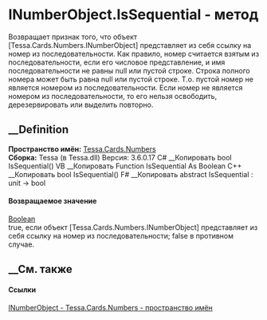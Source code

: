 # INumberObject.IsSequential - метод
Возвращает признак того, что объект [Tessa.Cards.Numbers.INumberObject]
представляет из себя ссылку на номер из последовательности. Как правило, номер
считается взятым из последовательности, если его числовое представление, и имя
последовательности не равны null или пустой строке. Строка полного номера
может быть равна null или пустой строке. Т.о. пустой номер не является номером
из последовательности. Если номер не является номером из последовательности,
то его нельзя освободить, дерезервировать или выделить повторно.
## __Definition
 **Пространство имён:** [Tessa.Cards.Numbers](N_Tessa_Cards_Numbers.htm)  
 **Сборка:** Tessa (в Tessa.dll) Версия: 3.6.0.17
C# __Копировать
     bool IsSequential()
VB __Копировать
     Function IsSequential As Boolean
C++ __Копировать
     bool IsSequential()
F# __Копировать
     abstract IsSequential : unit -> bool 
#### Возвращаемое значение
[Boolean](https://learn.microsoft.com/dotnet/api/system.boolean)  
true, если объект [Tessa.Cards.Numbers.INumberObject] представляет из себя
ссылку на номер из последовательности; false в противном случае.
## __См. также
#### Ссылки
[INumberObject - ](T_Tessa_Cards_Numbers_INumberObject.htm)
[Tessa.Cards.Numbers - пространство имён](N_Tessa_Cards_Numbers.htm)
